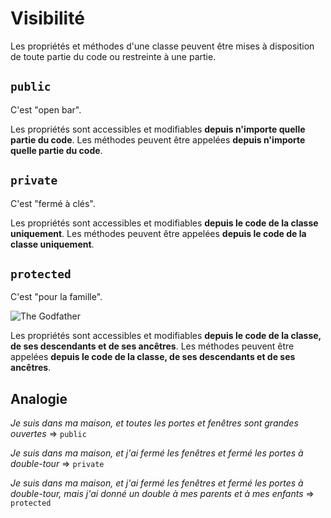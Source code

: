 # Visibilité

Les propriétés et méthodes d'une classe peuvent être mises à disposition de toute partie du code ou restreinte à une partie.

## `public`

C'est "open bar".

Les propriétés sont accessibles et modifiables **depuis n'importe quelle partie du code**.
Les méthodes peuvent être appelées **depuis n'importe quelle partie du code**.

## `private`

C'est "fermé à clés".

Les propriétés sont accessibles et modifiables **depuis le code de la classe uniquement**.
Les méthodes peuvent être appelées **depuis le code de la classe uniquement**.

## `protected`

C'est "pour la famille".

![The Godfather](https://media.giphy.com/media/l0Iy89owS5CYP7Hk4/giphy-downsized.gif)

Les propriétés sont accessibles et modifiables **depuis le code de la classe, de ses descendants et de ses ancêtres**.
Les méthodes peuvent être appelées **depuis le code de la classe, de ses descendants et de ses ancêtres**.

## Analogie

_Je suis dans ma maison, et toutes les portes et fenêtres sont grandes ouvertes_
=> `public`

_Je suis dans ma maison, et j'ai fermé les fenêtres et fermé les portes à double-tour_
=> `private`

_Je suis dans ma maison, et j'ai fermé les fenêtres et fermé les portes à double-tour, mais j'ai donné un double à mes parents et à mes enfants_
=> `protected`